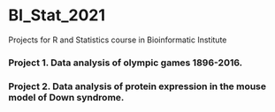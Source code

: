 # BI_Stat_2021
Projects for R and Statistics course in Bioinformatic Institute

### Project 1. Data analysis of olympic games 1896-2016.
### Project 2. Data analysis of protein expression in the mouse model of Down syndrome.
